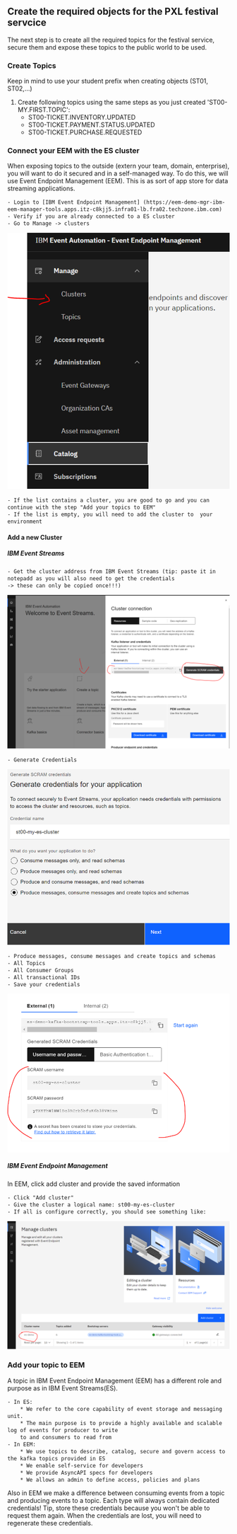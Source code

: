 ## Create the required objects for the PXL festival servcice
The next step is to create all the required topics for the festival service, secure them and expose these topics to the public world to be used.

### Create Topics
Keep in mind to use your student prefix when creating objects (ST01, ST02,...)
1. Create following topics using the same steps as you just created 'ST00-MY.FIRST.TOPIC':
	* ST00-TICKET.INVENTORY.UPDATED
	* ST00-TICKET.PAYMENT.STATUS.UPDATED
	* ST00-TICKET.PURCHASE.REQUESTED

### Connect your EEM with the ES cluster
When exposing topics to the outside (extern your team, domain, enterprise), you will want to do it secured and in a 
self-managed way. To do this, we will use Event Endpoint Management (EEM). This is as sort of app store for data streaming applications.

	- Login to [IBM Event Endpoint Management] (https://eem-demo-mgr-ibm-eem-manager-tools.apps.itz-c8kjj5.infra01-lb.fra02.techzone.ibm.com)
	- Verify if you are already connected to a ES cluster 
	- Go to Manage -> clusters	
![ManageClusters](images/Tab_Clusters.PNG)

	- If the list contains a cluster, you are good to go and you can continue with the step "Add your topics to EEM"
	- If the list is empty, you will need to add the cluster to  your environment
	
#### Add a new Cluster
##### IBM Event Streams
	- Get the cluster address from IBM Event Streams (tip: paste it in notepadd as you will also need to get the credentials 
	-> these can only be copied once!!!)
![GetClusterInfo](images/Get_ClusterInfo.PNG)
		
	- Generate Credentials
![GenerateCredentails](images/GenerateCredentials.PNG)
		
	- Produce messages, consume messages and create topics and schemas
	- All Topics
	- All Consumer Groups
	- All transactional IDs
	- Save your credentials
![SaveCredentials](images/CopyCredentials.PNG)
		
		
##### IBM Event Endpoint Management
In EEM, click add cluster and provide the saved information

	- Click "Add cluster"
	- Give the cluster a logical name: st00-my-es-cluster
	- If all is configure correctly, you should see something like:
	
![ConfiguredCluster](images/ClusterConfigured.PNG)
	
### Add your topic to EEM
A topic in IBM Event Endpoint Management (EEM) has a different role and purpose as in IBM Event Streams(ES). 

	- In ES:
		* We refer to the core capability of event storage and messaging unit.
		* The main purpose is to provide a highly available and scalable log of events for producer to write 
		to and consumers to read from
	- In EEM:
		* We use topics to describe, catalog, secure and govern access to the kafka topics provided in ES
		* We enable self-service for developers
		* We provide AsyncAPI specs for developers
		* We allows an admin to define access, policies and plans
		
Also in EEM we make a difference between consuming events from a topic and producing events to a topic. Each type will always contain dedicated credentials!
Tip, store these credentials because you won't be able to request them again. When the credentials are lost, you will need to regenerate these credentials.